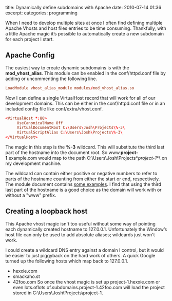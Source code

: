 title: Dynamically define subdomains with Apache
date: 2010-07-14 01:36
excerpt: 
categories: programming

When I need to develop multiple sites at once I often find defining multiple Apache Vhosts and host files entries to be time consuming. Thankfully, with a little Apache magic it’s possible to automatically create a new subdomain for each project I start.<!--more-->

## Apache Config

The easiest way to create dynamic subdomains is with the **mod_vhost_alias**. This module can be enabled in the conf/httpd.conf file by adding or uncommenting the following line.

```conf
LoadModule vhost_alias_module modules/mod_vhost_alias.so
```

Now I can define a single VirtualHost record that will work for all of our development domains. This can be either in the conf/httpd.conf file or in an included config file like conf/extra/vhost.conf.

```conf
<VirtualHost *:80>
     UseCanonicalName Off
     VirtualDocumentRoot C:\Users\Josh\Projects\%-3\
     VirtualScriptAlias C:\Users\Josh\Projects\%-3\
</VirtualHost>
```

The magic in this step is the **%-3** wildcard. This will substitute the third last part of the hostname into the document root. So www.**project-1**.example.com would map to the path C:\Users\Josh\Projects\**project-1**\ on my development machine.

The wildcard can contain either positive or negative numbers to refer to parts of the hostname counting from either the start or end, respectively. The module document contains [some examples](http://httpd.apache.org/docs/2.0/mod/mod_vhost_alias.html#interpol). I find that using the third last part of the hostname is a good choice as the domain will work with or without a "www" prefix.

## Creating a loopback host

This Apache vhost magic isn't too useful without some way of pointing each dynamically created hostname to 127.0.0.1\. Unfortunately the Window’s host file can only be used to add absolute aliases; wildcards just won't work.

I could create a wildcard DNS entry against a domain I control, but it would be easier to just piggyback on the hard work of others. A quick Google turned up the following hosts which map back to 127.0.0.1.

*   hexxie.com
*   smackaho.st
*   42foo.com
So once the vhost magic is set up project-1.hexxie.com or even lots.oflots.of.subdomains.project-1.42foo.com will load the project stored in C:\Users\Josh\Projects\project-1\.